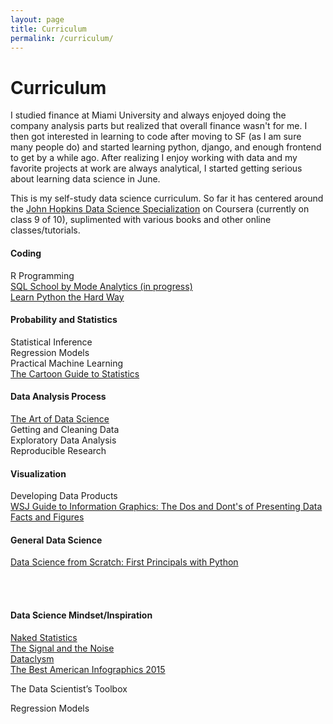 ```yaml
---
layout: page
title: Curriculum
permalink: /curriculum/
---
```


<div class="home">

  <h1 class="page-heading">Curriculum</h1>
  <p>
    I studied finance at Miami University and always enjoyed doing the company analysis parts but realized that overall finance wasn't for me. I then got interested in learning to code after moving to SF (as I am sure many people do) and started learning python, django, and enough frontend to get by a while ago. After realizing I enjoy working with data and my favorite projects at work are always analytical, I started getting serious about learning data science in June.    
  </p>
  <p>
    This is my self-study data science curriculum. So far it has centered around the <a href="https://www.coursera.org/specializations/jhu-data-science">John Hopkins Data Science Specialization</a> on Coursera (currently on class 9 of 10), suplimented with various books and other online classes/tutorials.
  </p>
  <h4>Coding</h4>
    <a>R Programming</a>
    <br>
    <a href="https://sqlschool.modeanalytics.com/" target="_blank">SQL School by Mode Analytics (in progress)</a>
    <br>
    <a href="http://learnpythonthehardway.org/book/" target="_blank">Learn Python the Hard Way</a>

  <h4>Probability and Statistics</h4>
    <a>Statistical Inference</a>
    <br>
    <a>Regression Models</a>
    <br>
    <a>Practical Machine Learning</a>
    <br>
    <a href="http://smile.amazon.com/Cartoon-Guide-Statistics-Larry-Gonick/dp/0062731025/" target="_blank">The Cartoon Guide to Statistics</a>

  <h4>Data Analysis Process</h4>
    <a href="https://leanpub.com/artofdatascience" target="_blank">The Art of Data Science</a>
    <br>
    <a>Getting and Cleaning Data</a>
    <br>
    <a>Exploratory Data Analysis</a>
    <br>
    <a>Reproducible Research</a>
   
  <h4>Visualization</h4>
    <a>Developing Data Products</a>
    <br>
    <a href="http://smile.amazon.com/dp/0393347281/" target="_blank">WSJ Guide to Information Graphics: The Dos and Dont's of Presenting Data Facts and Figures</a>


  <h4>General Data Science</h4>
    <a href="http://smile.amazon.com/Data-Science-Scratch-Principles-Python/dp/149190142X" target="_blank">Data Science from Scratch: First Principals with Python</a>
    <br>
  
  <br><br>

  <h4>Data Science Mindset/Inspiration</h4>
  <a href="http://smile.amazon.com/Naked-Statistics-Stripping-Dread-Data/dp/039334777X" target="_blank">Naked Statistics</a>
  <br>
  <a href="http://smile.amazon.com/The-Signal-Noise-Predictions-Fail-but/dp/0143125087" target="_blank">The Signal and the Noise</a>
  <br>
  <a href="http://smile.amazon.com/Dataclysm-Identity--What-Online-Offline-Selves/dp/0385347391" target="_blank">Dataclysm</a>
  <br>
  <a href="http://smile.amazon.com/Best-American-Infographics-2015/dp/0544542703" target="_blank">The Best American Infographics 2015 </a>

  The Data Scientist’s Toolbox




Regression Models


</div>

